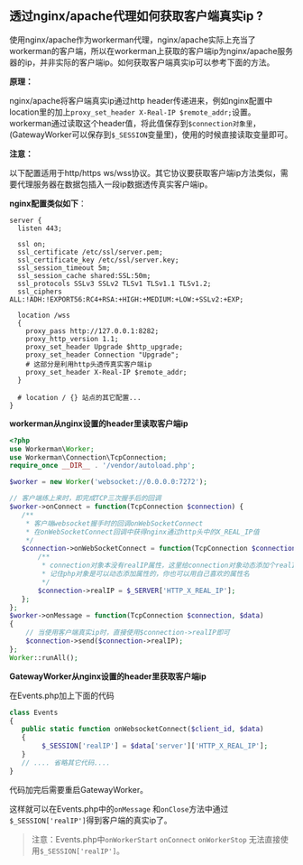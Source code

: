 ## 透过nginx/apache代理如何获取客户端真实ip ?
使用nginx/apache作为workerman代理，nginx/apache实际上充当了workerman的客户端，所以在workerman上获取的客户端ip为nginx/apache服务器的ip，并非实际的客户端ip。如何获取客户端真实ip可以参考下面的方法。

**原理：**

nginx/apache将客户端真实ip通过http header传递进来，例如nginx配置中location里的加上```proxy_set_header X-Real-IP $remote_addr;```设置。workerman通过读取这个header值，将此值保存到```$connection对象里```，(GatewayWorker可以保存到```$_SESSION```变量里)，使用的时候直接读取变量即可。

**注意：**

以下配置适用于http/https ws/wss协议。其它协议要获取客户端ip方法类似，需要代理服务器在数据包插入一段ip数据透传真实客户端ip。

**nginx配置类似如下**：
```
server {
  listen 443;

  ssl on;
  ssl_certificate /etc/ssl/server.pem;
  ssl_certificate_key /etc/ssl/server.key;
  ssl_session_timeout 5m;
  ssl_session_cache shared:SSL:50m;
  ssl_protocols SSLv3 SSLv2 TLSv1 TLSv1.1 TLSv1.2;
  ssl_ciphers ALL:!ADH:!EXPORT56:RC4+RSA:+HIGH:+MEDIUM:+LOW:+SSLv2:+EXP;

  location /wss
  {
    proxy_pass http://127.0.0.1:8282;
    proxy_http_version 1.1;
    proxy_set_header Upgrade $http_upgrade;
    proxy_set_header Connection "Upgrade";
    # 这部分是利用http头透传真实客户端ip
    proxy_set_header X-Real-IP $remote_addr;
  }
  
  # location / {} 站点的其它配置...
}
```

**workerman从nginx设置的header里读取客户端ip**

```php
<?php
use Workerman\Worker;
use Workerman\Connection\TcpConnection;
require_once __DIR__ . '/vendor/autoload.php';

$worker = new Worker('websocket://0.0.0.0:7272');

// 客户端练上来时，即完成TCP三次握手后的回调
$worker->onConnect = function(TcpConnection $connection) {
   /**
    * 客户端websocket握手时的回调onWebSocketConnect
    * 在onWebSocketConnect回调中获得nginx通过http头中的X_REAL_IP值
    */
   $connection->onWebSocketConnect = function(TcpConnection $connection){
       /**
        * connection对象本没有realIP属性，这里给connection对象动态添加个realIP属性
        * 记住php对象是可以动态添加属性的，你也可以用自己喜欢的属性名
        */
       $connection->realIP = $_SERVER['HTTP_X_REAL_IP'];
   };
};
$worker->onMessage = function(TcpConnection $connection, $data)
{
    // 当使用客户端真实ip时，直接使用$connection->realIP即可
    $connection->send($connection->realIP);
};
Worker::runAll();
```

**GatewayWorker从nginx设置的header里获取客户端ip**

在Events.php加上下面的代码
```php
class Events
{
   public static function onWebsocketConnect($client_id, $data)
   {    
        $_SESSION['realIP'] = $data['server']['HTTP_X_REAL_IP'];
   }
   // .... 省略其它代码....
}
```
代码加完后需要重启GatewayWorker。

这样就可以在Events.php中的`onMessage` 和`onClose`方法中通过`$_SESSION['realIP']`得到客户端的真实ip了。

> 注意：Events.php中`onWorkerStart` `onConnect` `onWorkerStop` 无法直接使用`$_SESSION['realIP']`。
